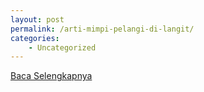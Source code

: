 ```yaml
---
layout: post
permalink: /arti-mimpi-pelangi-di-langit/
categories:
    - Uncategorized
---
```


[Baca Selengkapnya](/05)